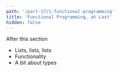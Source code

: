 ```yaml
---
path: '/part-17/1-functional-programming'
title: 'Functional Programming, at Last'
hidden: false
---
```


<text-box variant='learningObjectives' name="Learning objectives">

After this section

*   Lists, lists, lists
*   Functionality
*   A bit about types

</text-box>


